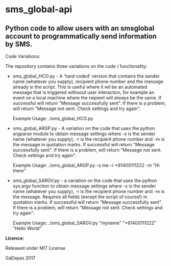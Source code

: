 ﻿# sms_global-api

## Python code to allow users with an smsglobal account to programmatically send information by SMS.

Code Variations: 

The repository contains three variations on the code / functionality: 

- sms_global_HCO.py - A 'hard coded' version that contains the sender name (whatever you supply), recipient phone number and the message already in the script.  This is useful where it wil be an automated  message that is triggered withoout user interaction, for example an event on a local machine where the reipient will always be the same. If successful will return "Message successfully sent".  If there is a problem, will return "Message not sent. Check settings and try again".

    Example Usage: ./sms_global_HCO.py   

- sms_global_ARGP.py - A variation on the code that uses the python argparse module to obtain message settings where -s is the sender name (whatever you supply), -r is the recipient phone number and -m is the message in quotation marks. If successful will return "Message successfully sent".  If there is a problem, will return "Message not sent. Check settings and try again".
    
    Example Usage: ./sms_global_ARGP.py -s me -r +61400111222 -m "Hi there"

- sms_global_SARGV.py - a variation on the code that uses the python sys.argv function to obtain message settings where -s is the sender name (whatever you supply), -r is the recipient phone number and -m is the message. Requires all fields (except the script of course!) in quotation marks. If successful will return "Message successfully sent".  If there is a problem, will return "Message not sent. Check settings and try again".

    Example Usage: ./sms_global_SARGV.py "myname" "+61400111222" "Hello World"


**Licence:**

Released under MIT License

GaDayas 2017
